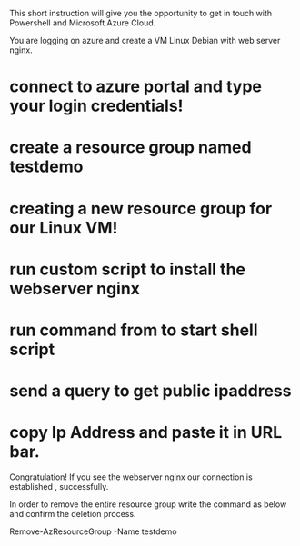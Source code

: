 
This short instruction will give you the opportunity to get in touch with Powershell and Microsoft Azure Cloud.

You are logging on azure and create a VM Linux Debian with web server nginx.


# connect to azure portal and type your login credentials!

# create a resource group named testdemo

# creating a new resource group for our Linux VM!

# run custom script to install the webserver nginx

# run command from to start shell script

# send a query to get public ipaddress

# copy Ip Address and paste it in URL bar.

Congratulation! If you see the webserver nginx our connection is established , successfully.

In order to remove the entire resource group write the command as below and confirm the deletion process.

Remove-AzResourceGroup -Name testdemo

